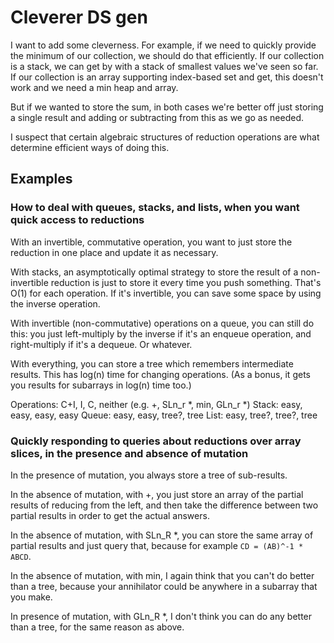 # Cleverer DS gen

I want to add some cleverness. For example, if we need to quickly provide the minimum of our collection, we should do that efficiently. If our collection is a stack, we can get by with a stack of smallest values we've seen so far. If our collection is an array supporting index-based set and get, this doesn't work and we need a min heap and array.

But if we wanted to store the sum, in both cases we're better off just storing a single result and adding or subtracting from this as we go as needed.

I suspect that certain algebraic structures of reduction operations are what determine efficient ways of doing this.

## Examples

### How to deal with queues, stacks, and lists, when you want quick access to reductions

With an invertible, commutative operation, you want to just store the reduction in one place and update it as necessary.

With stacks, an asymptotically optimal strategy to store the result of a non-invertible reduction is just to store it every time you push something. That's O(1) for each operation. If it's invertible, you can save some space by using the inverse operation.

With invertible (non-commutative) operations on a queue, you can still do this: you just left-multiply by the inverse if it's an enqueue operation, and right-multiply if it's a dequeue. Or whatever.

With everything, you can store a tree which remembers intermediate results. This has log(n) time for changing operations. (As a bonus, it gets you results for subarrays in log(n) time too.)

Operations: C+I, I, C, neither (e.g. +, SLn_r *, min, GLn_r *)
Stack: easy, easy, easy, easy
Queue: easy, easy, tree?, tree
List: easy, tree?, tree?, tree

### Quickly responding to queries about reductions over array slices, in the presence and absence of mutation

In the presence of mutation, you always store a tree of sub-results.

In the absence of mutation, with +, you just store an array of the partial results of reducing from the left, and then take the difference between two partial results in order to get the actual answers.

In the absence of mutation, with SLn_R *, you can store the same array of partial results and just query that, because for example `CD = (AB)^-1 * ABCD`.

In the absence of mutation, with min, I again think that you can't do better than a tree, because your annihilator could be anywhere in a subarray that you make.

In presence of mutation, with GLn_R *, I don't think you can do any better than a tree, for the same reason as above.